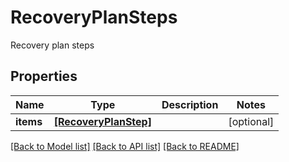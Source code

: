 # RecoveryPlanSteps

Recovery plan steps
## Properties
Name | Type | Description | Notes
------------ | ------------- | ------------- | -------------
**items** | [**[RecoveryPlanStep]**](RecoveryPlanStep.md) |  | [optional] 

[[Back to Model list]](../README.md#documentation-for-models) [[Back to API list]](../README.md#documentation-for-api-endpoints) [[Back to README]](../README.md)


